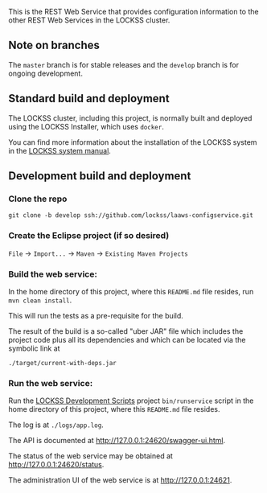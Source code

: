<!--

Copyright (c) 2000-2019 Board of Trustees of Leland Stanford Jr. University,
all rights reserved.

Redistribution and use in source and binary forms, with or without modification,
are permitted provided that the following conditions are met:

1. Redistributions of source code must retain the above copyright notice, this
list of conditions and the following disclaimer.

2. Redistributions in binary form must reproduce the above copyright notice,
this list of conditions and the following disclaimer in the documentation and/or
other materials provided with the distribution.

3. Neither the name of the copyright holder nor the names of its contributors
may be used to endorse or promote products derived from this software without
specific prior written permission.

THIS SOFTWARE IS PROVIDED BY THE COPYRIGHT HOLDERS AND CONTRIBUTORS "AS IS" AND
ANY EXPRESS OR IMPLIED WARRANTIES, INCLUDING, BUT NOT LIMITED TO, THE IMPLIED
WARRANTIES OF MERCHANTABILITY AND FITNESS FOR A PARTICULAR PURPOSE ARE
DISCLAIMED. IN NO EVENT SHALL THE COPYRIGHT HOLDER OR CONTRIBUTORS BE LIABLE FOR
ANY DIRECT, INDIRECT, INCIDENTAL, SPECIAL, EXEMPLARY, OR CONSEQUENTIAL DAMAGES
(INCLUDING, BUT NOT LIMITED TO, PROCUREMENT OF SUBSTITUTE GOODS OR SERVICES;
LOSS OF USE, DATA, OR PROFITS; OR BUSINESS INTERRUPTION) HOWEVER CAUSED AND ON
ANY THEORY OF LIABILITY, WHETHER IN CONTRACT, STRICT LIABILITY, OR TORT
(INCLUDING NEGLIGENCE OR OTHERWISE) ARISING IN ANY WAY OUT OF THE USE OF THIS
SOFTWARE, EVEN IF ADVISED OF THE POSSIBILITY OF SUCH DAMAGE.

--> 
This is the REST Web Service that provides configuration information to the
other REST Web Services in the LOCKSS cluster.

## Note on branches
The `master` branch is for stable releases and the `develop` branch is for
ongoing development.

## Standard build and deployment
The LOCKSS cluster, including this project, is normally built and deployed using
the LOCKSS Installer, which uses `docker`.

You can find more information about the installation of the LOCKSS system in the
[LOCKSS system manual](https://lockss.github.io/software/manual).

## Development build and deployment
### Clone the repo
`git clone -b develop ssh://github.com/lockss/laaws-configservice.git`

### Create the Eclipse project (if so desired)
`File` -> `Import...` -> `Maven` -> `Existing Maven Projects`

### Build the web service:
In the home directory of this project, where this `README.md` file resides,
run `mvn clean install`.

This will run the tests as a pre-requisite for the build.

The result of the build is a so-called "uber JAR" file which includes the
project code plus all its dependencies and which can be located via the symbolic
link at

`./target/current-with-deps.jar`

### Run the web service:
Run the
[LOCKSS Development Scripts](https://github.com/lockss/laaws-dev-scripts)
project `bin/runservice` script in the home directory of this project, where
this `README.md` file resides.

The log is at `./logs/app.log`.

The API is documented at <http://127.0.0.1:24620/swagger-ui.html>.

The status of the web service may be obtained at
<http://127.0.0.1:24620/status>.

The administration UI of the web service is at <http://127.0.0.1:24621>.
